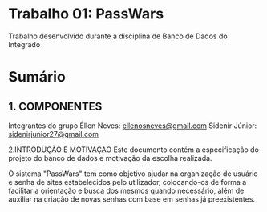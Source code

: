 # Trabalho 01: PassWars
Trabalho desenvolvido durante a disciplina de Banco de Dados do Integrado

# Sumário
## 1. COMPONENTES
Integrantes do grupo
Éllen Neves: ellenosneves@gmail.com
Sidenir Júnior: sidenirjunior27@gmail.com

2.INTRODUÇÃO E MOTIVAÇAO
Este documento contém a especificação do projeto do banco de dados 
e motivação da escolha realizada. 

O sistema "PassWars" tem como objetivo ajudar na organização de usuário e senha de sites estabelecidos pelo utilizador, colocando-os de forma a facilitar a orientação e busca dos mesmos quando necessário, além de auxiliar na criação de novas senhas com base em senhas já preexistentes.
